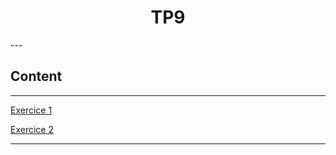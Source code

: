 <h1 align="center">TP9</h1>
---

## Content
---

[Exercice 1](#exercice1)

[Exercice 2](#exercice2)


---


